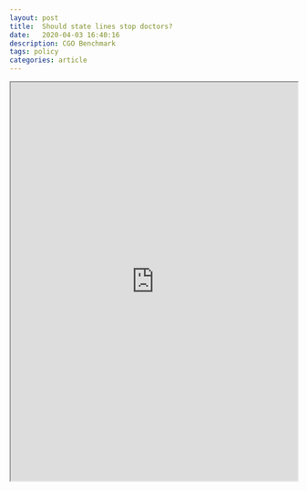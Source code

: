 ```yaml
---
layout: post
title:  Should state lines stop doctors?
date:   2020-04-03 16:40:16
description: CGO Benchmark
tags: policy
categories: article
---
```


<iframe src="https://www.thecgo.org/benchmark/should-state-lines-stop-doctors/" width="100%" height="700"></iframe>